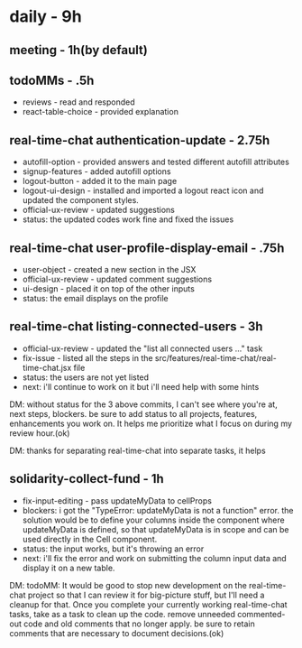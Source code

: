 # daily - 9h

## meeting - 1h(by default)

## todoMMs - .5h
* reviews - read and responded
* react-table-choice - provided explanation

## real-time-chat authentication-update - 2.75h
* autofill-option - provided answers and tested different autofill attributes
* signup-features - added autofill options
* logout-button - added it to the main page
* logout-ui-design - installed and imported a logout react icon and updated the component styles.
* official-ux-review - updated suggestions
* status: the updated codes work fine and fixed the issues

## real-time-chat user-profile-display-email - .75h
* user-object - created a new section in the JSX 
* official-ux-review - updated comment suggestions
* ui-design - placed it on top of the other inputs
* status: the email displays on the profile

## real-time-chat listing-connected-users - 3h
* official-ux-review - updated the "list all connected users ..." task
* fix-issue - listed all the steps in the src/features/real-time-chat/real-time-chat.jsx file
* status: the users are not yet listed 
* next: i'll continue to work on it but i'll need help with some hints

DM: without status for the 3 above commits, I can't see where you're at, next steps, blockers. be sure to add status to all projects, features, enhancements you work on. It helps me prioritize what I focus on during my review hour.(ok)

DM: thanks for separating real-time-chat into separate tasks, it helps

## solidarity-collect-fund - 1h
* fix-input-editing - pass updateMyData to cellProps
* blockers: i got the "TypeError: updateMyData is not a function" error. the solution would be  to define your columns inside the component where updateMyData is defined, so that updateMyData is in scope and can be used directly in the Cell component.
* status: the input works, but it's throwing an error
* next: i'll fix the error and work on submitting the column input data and display it on a new table.

DM: todoMM: It would be good to stop new development on the real-time-chat project so that I can review it for big-picture stuff, but I'll need a cleanup for that. Once you complete your currently working real-time-chat tasks, take as a task to clean up the code. remove unneeded commented-out code and old comments that no longer apply. be sure to retain comments that are necessary to document decisions.(ok) 
